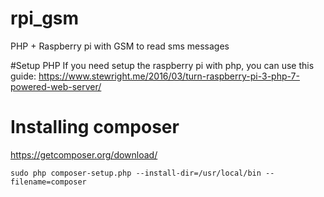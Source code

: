 # rpi_gsm
PHP + Raspberry pi with GSM to read sms messages

#Setup PHP
If you need setup the raspberry pi with php, you can use this guide:
https://www.stewright.me/2016/03/turn-raspberry-pi-3-php-7-powered-web-server/

# Installing composer
https://getcomposer.org/download/
```
sudo php composer-setup.php --install-dir=/usr/local/bin --filename=composer
```

